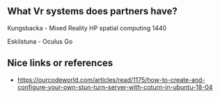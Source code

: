 ## What Vr systems does partners have?
Kungsbacka - Mixed Reality HP spatial computing 1440

Eskilstuna - Oculus Go


## Nice links or references
- https://ourcodeworld.com/articles/read/1175/how-to-create-and-configure-your-own-stun-turn-server-with-coturn-in-ubuntu-18-04